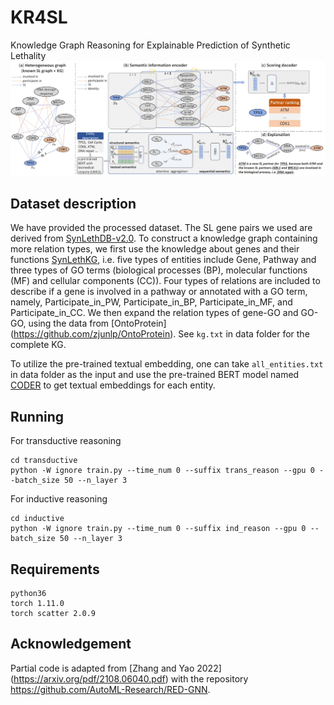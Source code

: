 # KR4SL
Knowledge Graph Reasoning for Explainable Prediction of Synthetic Lethality
<img src="framework.jpg" alt="framework" style="zoom:200%;" /> 
 
## Dataset description
We have provided the processed dataset. The SL gene pairs we used are derived from [SynLethDB-v2.0](http://synlethdb.sist.shanghaitech.edu.cn/v2/#/). To construct a knowledge graph containing more relation types, we first use the knowledge about genes and their functions [SynLethKG](http://synlethdb.sist.shanghaitech.edu.cn/v2/#/), i.e. five types of entities include Gene, Pathway and three types of GO terms (biological processes (BP), molecular functions (MF) and cellular components (CC)). Four types of relations are included to describe if a gene is involved in a pathway or annotated with a GO term, namely, Participate_in_PW, Participate_in_BP, Participate_in_MF, and Participate_in_CC. We then expand the relation types of gene-GO and GO-GO, using the data from [OntoProtein] (https://github.com/zjunlp/OntoProtein). See `kg.txt` in data folder for the complete KG.

To utilize the pre-trained textual embedding, one can take `all_entities.txt` in data folder as the input and use the pre-trained BERT model named [CODER](https://github.com/GanjinZero/CODER) to get textual embeddings for each entity.

## Running
For transductive reasoning
```
cd transductive
python -W ignore train.py --time_num 0 --suffix trans_reason --gpu 0 --batch_size 50 --n_layer 3
```
For inductive reasoning
```
cd inductive
python -W ignore train.py --time_num 0 --suffix ind_reason --gpu 0 --batch_size 50 --n_layer 3
```

## Requirements
```
python36
torch 1.11.0
torch scatter 2.0.9
```

## Acknowledgement
Partial code is adapted from [Zhang and Yao 2022] (https://arxiv.org/pdf/2108.06040.pdf) with the repository https://github.com/AutoML-Research/RED-GNN.
